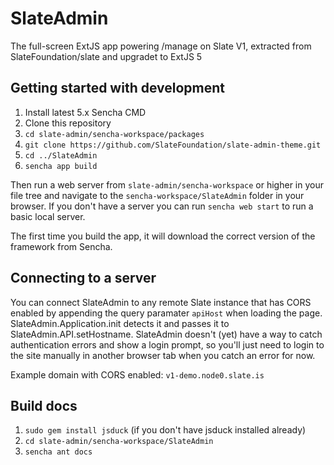 # SlateAdmin
The full-screen ExtJS app powering /manage on Slate V1, extracted from SlateFoundation/slate and upgradet to ExtJS 5

## Getting started with development
1. Install latest 5.x Sencha CMD
2. Clone this repository
3. `cd slate-admin/sencha-workspace/packages`
4. `git clone https://github.com/SlateFoundation/slate-admin-theme.git`
5. `cd ../SlateAdmin`
6. `sencha app build`

Then run a web server from `slate-admin/sencha-workspace` or higher in your file tree and navigate to the
`sencha-workspace/SlateAdmin` folder in your browser. If you don't have a server you can run `sencha web start`
to run a basic local server.

The first time you build the app, it will download the correct version of the framework from Sencha.

## Connecting to a server
You can connect SlateAdmin to any remote Slate instance that has CORS enabled by appending the query
paramater `apiHost` when loading the page. SlateAdmin.Application.init detects it and passes it
to SlateAdmin.API.setHostname. SlateAdmin doesn't (yet) have a way to catch authentication errors
and show a login prompt, so you'll just need to login to the site manually in another browser tab
when you catch an error for now.

Example domain with CORS enabled: `v1-demo.node0.slate.is`

## Build docs
1. `sudo gem install jsduck` (if you don't have jsduck installed already)
2. `cd slate-admin/sencha-workspace/SlateAdmin`
3. `sencha ant docs`
